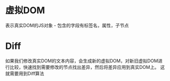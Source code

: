 # 虚拟DOM 
表示真实DOM的JS对象
    - 包含的字段有标签名，属性，子节点

# Diff
如果我们修改真实DOM的文本内容，会生成新的虚拟DOM，对新旧虚拟DOM进行比较，快速找到需要修改的节点找出差异，然后将差异应用到真实DOM上。
这就需要用到Diff算法